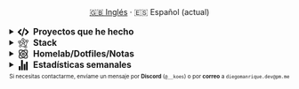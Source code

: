 <div align="center">
  <a href="./README.md">🇬🇧 Inglés</a> · <a>🇪🇸 Español (actual)</a>
</div>
<br>

<details>
  <summary><span style="display:inline-flex;align-items:center;gap:8px;font-size:1.1em;line-height:1;"><picture style="display:inline-block;margin:0">
    <source media="(prefers-color-scheme: dark)" srcset="assets/programming-code-signs-svgrepo-com-white.svg">
    <source media="(prefers-color-scheme: light)" srcset="assets/programming-code-signs-svgrepo-com.svg">
    <img src="assets/programming-code-signs-svgrepo-com.svg" alt="icon" width="20" height="20" style="display:inline-block;vertical-align:middle">
  </picture><strong>Proyectos que he hecho</strong></span></summary>

  <br>
  <table>
    <tbody>
      <tr>
        <td>
          <em>
            <strong><a href="#">Template</a></strong>
          </em>
        </td>
        <td>
          Template
        </td>
      </tr>
    </tbody>
  </table>
</details>

<details>
  <summary><span style="display:inline-flex;align-items:center;gap:8px;font-size:1.1em;line-height:1;"><picture style="display:inline-block;margin:0">
    <source media="(prefers-color-scheme: dark)" srcset="assets/knowledge-graph-svgrepo-com-white.svg">
    <source media="(prefers-color-scheme: light)" srcset="assets/knowledge-graph-svgrepo-com.svg">
    <img src="assets/knowledge-graph-svgrepo-com.svg" alt="icon" width="20" height="20" style="display:inline-block;vertical-align:middle">
  </picture><strong>Stack</strong></span></summary>
  <br>
  <!-- Frontend -->
  <img alt="Frontend" src="https://img.shields.io/badge/Front%20%20%20-20232a?style=for-the-badge&logo=terminal&logoColor=white">
  <img alt="Angular" src="https://img.shields.io/badge/angular-7E22CE?style=for-the-badge&logo=angular&logoColor=white">
  <img alt="React" src="https://img.shields.io/badge/react-20232a?style=for-the-badge&logo=react&logoColor=61DAFB">
  <img alt="Tailwind CSS" src="https://img.shields.io/badge/tailwindcss-06B6D4?style=for-the-badge&logo=tailwindcss&logoColor=white">
  <img alt="SCSS/SASS" src="https://img.shields.io/badge/scss-CC6699?style=for-the-badge&logo=sass&logoColor=white">
  <br>

  <!-- Backend -->
  <img alt="Backend" src="https://img.shields.io/badge/Back%20%20%20%20-20232a?style=for-the-badge&logo=terminal&logoColor=white">
  <img alt="Node.js" src="https://img.shields.io/badge/node.js-339933?style=for-the-badge&logo=nodedotjs&logoColor=white">
  <img alt="Express" src="https://img.shields.io/badge/express-000000?style=for-the-badge&logo=express&logoColor=white">
  <img alt="Spring" src="https://img.shields.io/badge/spring-6DB33F?style=for-the-badge&logo=spring&logoColor=white">
  <br>

  <!-- Databases -->
  <img alt="Databases" src="https://img.shields.io/badge/DB's%20-20232a?style=for-the-badge&logo=terminal&logoColor=white">
  <img alt="MongoDB" src="https://img.shields.io/badge/mongodb-4EA94B?style=for-the-badge&logo=mongodb&logoColor=white">
  <img alt="Supabase" src="https://img.shields.io/badge/supabase-3ECF8E?style=for-the-badge&logo=supabase&logoColor=white">
  <img alt="Valkey" src="https://img.shields.io/badge/valkey-DC382D?style=for-the-badge&logo=valkey&logoColor=white">
  <img alt="DBeaver" src="https://img.shields.io/badge/dbeaver-2F6BFF?style=for-the-badge&logo=dbeaver&logoColor=white">
  <br>

  <!-- DevOps -->
  <img alt="DevOps" src="https://img.shields.io/badge/DevOps%20%20%20-20232a?style=for-the-badge&logo=terminal&logoColor=white">
  <img alt="Docker" src="https://img.shields.io/badge/docker-2496ED?style=for-the-badge&logo=docker&logoColor=white">
  <img alt="Proxmox" src="https://img.shields.io/badge/proxmox-e57000?style=for-the-badge&logo=proxmox&logoColor=white">
  <img alt="Jenkins" src="https://img.shields.io/badge/jenkins-D24939?style=for-the-badge&logo=jenkins&logoColor=white">
  <img alt="Git" src="https://img.shields.io/badge/git-F05032?style=for-the-badge&logo=git&logoColor=white">
</details>
<details>
  <summary><span style="display:inline-flex;align-items:center;gap:8px;font-size:1.1em;line-height:1;"><picture style="display:inline-block;margin:0">
    <source media="(prefers-color-scheme: dark)" srcset="assets/atom-svgrepo-com-white.svg">
    <source media="(prefers-color-scheme: light)" srcset="assets/atom-svgrepo-com.svg">
    <img src="assets/atom-svgrepo-com.svg" alt="icon" width="20" height="20" style="display:inline-block;vertical-align:middle">
  </picture><strong>Homelab/Dotfiles/Notas</strong></span></summary>
  <br>
  <table>
    <tbody>
      <tr>
        <td>
          <strong><a href="https://github.com/diegokoes/proxmox">proxmox</a></strong>
        </td>
        <td>Configuraciones y documentación relacionadas con Proxmox</td>
      </tr>
      <tr>
        <td>
          <strong><a href="https://github.com/diegokoes/dotfiles">dotfiles</a></strong>
        </td>
        <td>Mis dotfiles y la configuración del entorno</td>
      </tr>
      <tr>
        <td>
          <strong><a href="https://github.com/diegokoes/obsidian_programming">obsidian_programming</a></strong>
        </td>
        <td>Notas y vault de Obsidian sobre programación/tecnología</td>
      </tr>
    </tbody>
  </table>
</details>

<details>
  <summary><span style="display:inline-flex;align-items:center;gap:8px;font-size:1.1em;line-height:1;"><picture style="display:inline-block;margin:0">
    <source media="(prefers-color-scheme: dark)" srcset="assets/stats-chart-sharp-svgrepo-com-white.svg">
    <source media="(prefers-color-scheme: light)" srcset="assets/stats-chart-sharp-svgrepo-com.svg">
    <img src="assets/stats-chart-sharp-svgrepo-com.svg" alt="icon" width="20" height="20" style="display:inline-block;vertical-align:middle">
  </picture><strong>Estadísticas semanales</strong></span></summary>
  <br>
<!--START_SECTION:waka_es-->
**Soy diurno 🐤**

```text
🌞 Mañana   29 commits  ██░░░░░░░░░░░░░░░░░░░░░░░  10.1%
🌆 Día     143 commits  ████████████░░░░░░░░░░░░░  49.83%
🌃 Tarde    78 commits  ██████░░░░░░░░░░░░░░░░░░░  27.18%
🌙 Noche    37 commits  ███░░░░░░░░░░░░░░░░░░░░░░  12.89%
```

📊 **Mi actividad semanal**

```text
⌚︎ Zona Horaria: Europa/Madrid

💬 Lenguajes:
JavaScript               22 hrs 16 mins      █████████████░░░░░░░░░░░░   52.12%
Java                     6 hrs 45 mins       ████░░░░░░░░░░░░░░░░░░░░░   15.8%
Markdown                 5 hrs 27 mins       ███░░░░░░░░░░░░░░░░░░░░░░   12.77%
Other                    3 hrs 54 mins       ██░░░░░░░░░░░░░░░░░░░░░░░   9.13%
TOML                     52 mins             ░░░░░░░░░░░░░░░░░░░░░░░░░   2.05%

🔥 Editores:
VS Code                  32 hrs 21 mins      ███████████████████░░░░░░   75.69%
IntelliJ IDEA            7 hrs 20 mins       ████░░░░░░░░░░░░░░░░░░░░░   17.18%
Obsidian                 2 hrs 51 mins       █░░░░░░░░░░░░░░░░░░░░░░░░   6.7%
Neovim                   5 mins              ░░░░░░░░░░░░░░░░░░░░░░░░░   0.22%
Visual Studio            5 mins              ░░░░░░░░░░░░░░░░░░░░░░░░░   0.21%

🐱‍💻 Proyectos:
hsn-react-node           23 hrs 25 mins      █████████████░░░░░░░░░░░░   54.81%
servidor                 7 hrs 20 mins       ████░░░░░░░░░░░░░░░░░░░░░   17.18%
dotfiles                 6 hrs 16 mins       ███░░░░░░░░░░░░░░░░░░░░░░   14.7%
obsidian_programming     3 hrs 10 mins       █░░░░░░░░░░░░░░░░░░░░░░░░   7.44%
diegokoes                1 hr 25 mins        ░░░░░░░░░░░░░░░░░░░░░░░░░   3.33%

💻 Sistemas Operativos:
Linux                    42 hrs 39 mins      █████████████████████████   99.79%
Windows                  5 mins              ░░░░░░░░░░░░░░░░░░░░░░░░░   0.21%

```

**Programo principalmente en Python**

```text
Python                   5 repos             █████████░░░░░░░░░░░░░░░░   38.46%
TypeScript               2 repos             ███░░░░░░░░░░░░░░░░░░░░░░   15.38%
JavaScript               2 repos             ███░░░░░░░░░░░░░░░░░░░░░░   15.38%
SCSS                     1 repo              ██░░░░░░░░░░░░░░░░░░░░░░░   7.69%
Lua                      1 repo              ██░░░░░░░░░░░░░░░░░░░░░░░   7.69%

```

 Última actualización el 07/10/2025
<!--END_SECTION:waka_es-->
</details>
<small><small>Si necesitas contactarme, envíame un mensaje por <strong>Discord</strong> (<code>@__koes</code>) o por <strong>correo</strong> a <code>diegomanrique.dev@pm.me</code></small></small>
